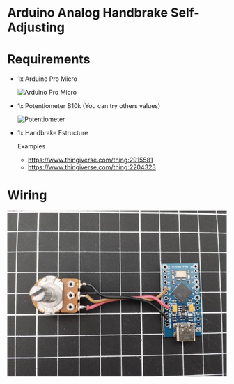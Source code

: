 # Arduino Analog Handbrake Self-Adjusting

# Requirements

- 1x Arduino Pro Micro

  ![Arduino Pro Micro](assets/pro-micro.png "Arduino Pro Micro")

- 1x Potentiometer B10k (You can try others values)

  ![Potentiometer](assets/potentiometer.png "Potentiometer")

- 1x Handbrake Estructure

  Examples

  - https://www.thingiverse.com/thing:2915581
  - https://www.thingiverse.com/thing:2204323

# Wiring

![Wiring](assets/wiring.jpg "Wiring")
